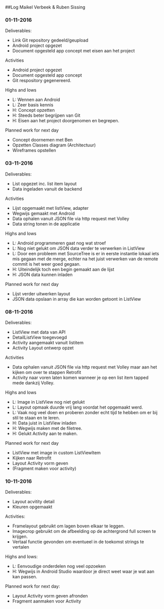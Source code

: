 ##Log Maikel Verbeek & Ruben Sissing

### 01-11-2016
Deliverables:
* Link Git repository gedeeld/geupload
* Android project opgezet
* Document opgesteld app concept met eisen aan het project

Activities
* Android project opgezet
* Document opgesteld app concept
* Git respository gegenereerd. 

Highs and lows
* L: Wennen aan Android
* L: Zeer basis kennis
* H: Concept opzetten
* H: Steeds beter begrijpen van Git
* H: Eisen aan het project doorgenomen en begrepen.

Planned work for next day
* Concept doornemen met Ben
* Opzetten Classes diagram (Architectuur)
* Wireframes opstellen


### 03-11-2016
Deliverables:
* List opgezet inc. list item layout
* Data ingeladen vanuit de backend

Activities
* Lijst opgemaakt met listView, adapter
* Wegwijs gemaakt met Android
* Data ophalen vanuit JSON file via http request met Volley
* Data string tonen in de applicatie

Highs and lows
* L: Android programmeren gaat nog wat stroef
* L: Nog niet gelukt om JSON data verder te verwerken in ListView
* L: Door een probleem met SourceTree is er in eerste instantie lokaal iets mis gegaan met de merge, echter na het juist verwerken van de remote commit is het weer goed gegaan.
* H: Uiteindelijk toch een begin gemaakt aan de lijst
* H: JSON data kunnen inladen

Planned work for next day
* Lijst verder uitwerken layout
* JSON data opslaan in array die kan worden getoont in ListView


### 08-11-2016
Deliverables:
* ListView met data van API
* DetailListView toegevoegd
* Activity aangemaakt vanuit listitem
* Activity Layout ontwerp opzet

Activities
* Data ophalen vanuit JSON file via http request met Volley maar aan het kijken om over te stappen Retrofit
* Activity naar voren laten komen wanneer je op een list item tapped mede dankzij Volley.

Highs and lows
* L: Image in ListView nog niet gelukt
* L: Layout opmaak duurde vrij lang voordat het opgemaakt werd.
* L: Vaak nog veel doen en proberen zonder echt tijd te hebben om er bij stil te staan en te leren. 
* H: Data juist in ListView inladen
* H: Wegwijs maken met de filetree. 
* H: Gelukt Activity aan te maken.

Planned work for next day
* ListView met image in custom ListViewItem
* Kijken naar Retrofit
* Layout Activity vorm geven
* (Fragment maken voor activity)

### 10-11-2016
Deliverables:
* Layout acvitity detail
* Kleuren opgemaakt

Activities:
* Framelayout gebruikt om lagen boven elkaar te leggen.
* Imagecrop gebruikt om de afbeelding op de achtergrond full screen te krijgen.
* Vertaal functie gevonden om eventueel in de toekomst strings te vertalen

Highs and lows:
* L: Eenvoudige onderdelen nog veel opzoeken
* H: Wegwijs in Android Studio waardoor je direct weet waar je wat aan kan passen.

Planned work for next day:
* Layout Activity vorm geven afronden
* Fragment aanmaken voor Activity